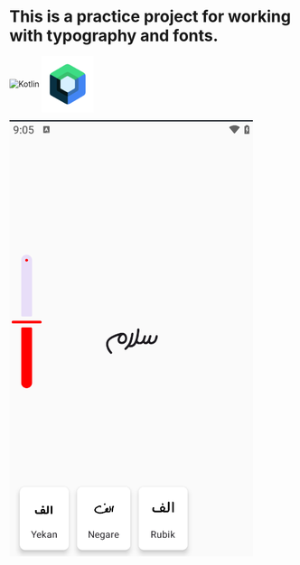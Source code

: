 # This is a practice project for working with typography and fonts. 
<img src="https://cdn.simpleicons.org/kotlin/7F52FF" title="Kotlin" alt="Kotlin" height="100" style="vertical-align: middle;"> <img src="https://github.com/hosseinDevAt/digikala-product-page/blob/master/compose" title="Jetpack Compose" alt="Jetpack Compose" height="100" style="vertical-align: middle;">


<img src="https://github.com/hosseinDevAt/FontApp/blob/master/font.png" title="Kotlin" alt="fontApp" style="vertical-align: middle;">

